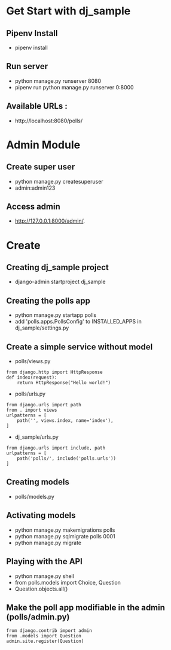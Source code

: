 # Get Start with dj_sample
## Pipenv Install
- pipenv install 
## Run server
- python manage.py runserver 8080
- pipenv run python manage.py runserver 0:8000
## Available URLs :
- http://localhost:8080/polls/

# Admin Module
## Create super user
* python manage.py createsuperuser
* admin:admin123
## Access admin
* http://127.0.0.1:8000/admin/.

# Create
## Creating dj_sample project
- django-admin startproject dj_sample
## Creating the polls app
- python manage.py startapp polls
- add 'polls.apps.PollsConfig' to INSTALLED_APPS in dj_sample/settings.py
## Create a simple service without model
- polls/views.py
```
from django.http import HttpResponse
def index(request):
    return HttpResponse("Hello world!")
```
- polls/urls.py
```
from django.urls import path
from . import views
urlpatterns = [
    path('', views.index, name='index'),
]
```
- dj_sample/urls.py
```
from django.urls import include, path
urlpatterns = [
    path('polls/', include('polls.urls'))
]
```
## Creating models
- polls/models.py
## Activating models
- python manage.py makemigrations polls
- python manage.py sqlmigrate polls 0001
- python manage.py migrate
## Playing with the API
- python manage.py shell
- from polls.models import Choice, Question
- Question.objects.all()
## Make the poll app modifiable in the admin (polls/admin.py)
```
from django.contrib import admin
from .models import Question
admin.site.register(Question)
```
